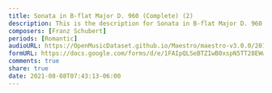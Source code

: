 ```yaml
---
title: Sonata in B-flat Major D. 960 (Complete) (2)
description: This is the description for Sonata in B-flat Major D. 960 (Complete) by Franz Schubert
composers: [Franz Schubert]
periods: [Romantic]
audioURL: https://OpenMusicDataset.github.io/Maestro/maestro-v3.0.0/2014/MIDI-UNPROCESSED_04-07-08-10-12-15-17_R2_2014_MID--AUDIO_12_R2_2014_wav.midi
formURL: https://docs.google.com/forms/d/e/1FAIpQLSeBTZIwB0xspN5TT28EWwt96fDEgAbqAFyqfCr6_xzba_8ujA/viewform
comments: true
share: true
date: 2021-08-08T07:43:13-06:00
---
```

